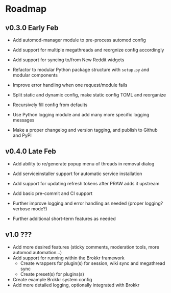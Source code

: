 # Roadmap

## v0.3.0 Early Feb

* Add automod-manager module to pre-process automod config
* Add support for multiple megathreads and reorgnize config accordingly
* Add support for syncing to/from New Reddit widgets

* Refactor to modular Python package structure with ``setup.py`` and modular components
* Improve error handling when one request/module fails
* Split static and dynamic config, make static config TOML and reorganize
* Recursively fill config from defaults
* Use Python logging module and add many more specific logging messages
* Make a proper changelog and version tagging, and publish to Github and PyPI



## v0.4.0 Late Feb

* Add ability to re/generate popup menu of threads in removal dialog
* Add serviceinstaller support for automatic service installation
* Add support for updating refresh tokens after PRAW adds it upstream

* Add basic pre-commit and CI support
* Further improve logging and error handling as needed (proper logging? verbose mode?)
* Further additional short-term features as needed



## v1.0 ???

* Add more desired features (sticky comments, moderation tools, more automod automation...)
* Add support for running within the Brokkr framework
    * Create wrappers for plugin(s) for session, wiki sync and megathread sync
    * Create preset(s) for plugins(s)
* Create example Brokkr system config
* Add more detailed logging, optionally integrated with Brokkr
